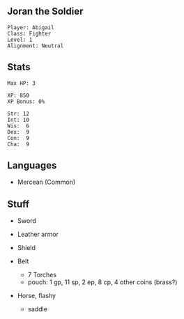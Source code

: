 
## Joran the Soldier

    Player: Abigail
    Class: Fighter
    Level: 1
    Alignment: Neutral

## Stats

    Max HP: 3

    XP: 850
    XP Bonus: 0%

    Str: 12
    Int: 10
    Wis:  6
    Dex:  9
    Con:  9
    Cha:  9

## Languages

- Mercean (Common)

## Stuff

* Sword
* Leather armor
* Shield

* Belt
  * 7 Torches
  * pouch: 1 gp, 11 sp, 2 ep, 8 cp, 4 other coins (brass?)

* Horse, flashy
  * saddle

